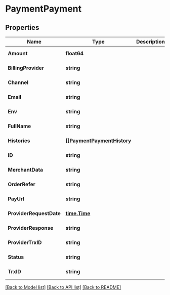 # PaymentPayment

## Properties
Name | Type | Description | Notes
------------ | ------------- | ------------- | -------------
**Amount** | **float64** |  | [default to null]
**BillingProvider** | **string** |  | [default to null]
**Channel** | **string** |  | [default to null]
**Email** | **string** |  | [default to null]
**Env** | **string** |  | [default to null]
**FullName** | **string** |  | [default to null]
**Histories** | [**[]PaymentPaymentHistory**](payment.PaymentHistory.md) |  | [default to null]
**ID** | **string** |  | [default to null]
**MerchantData** | **string** |  | [default to null]
**OrderRefer** | **string** |  | [default to null]
**PayUrl** | **string** |  | [default to null]
**ProviderRequestDate** | [**time.Time**](time.Time.md) |  | [default to null]
**ProviderResponse** | **string** |  | [default to null]
**ProviderTrxID** | **string** |  | [default to null]
**Status** | **string** |  | [default to null]
**TrxID** | **string** |  | [default to null]

[[Back to Model list]](../README.md#documentation-for-models) [[Back to API list]](../README.md#documentation-for-api-endpoints) [[Back to README]](../README.md)

